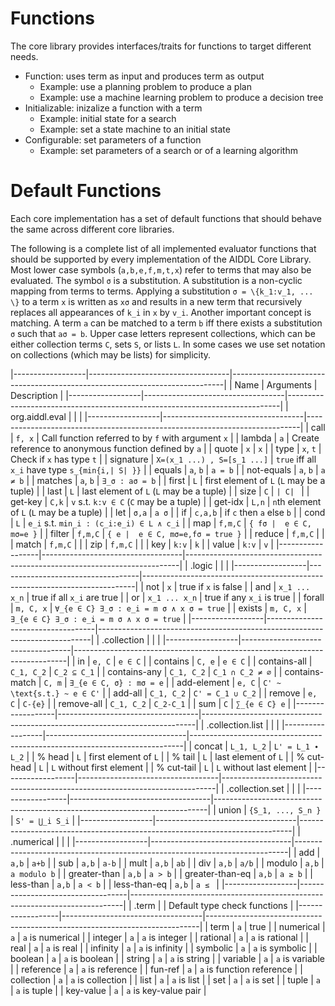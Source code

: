 # Functions

The core library provides interfaces/traits for functions to target different
needs.

- Function: uses term as input and produces term as output
    - Example: use a planning problem to produce a plan
    - Example: use a machine learning problem to produce a decision tree
- Initializable: inizalize a function with a term
    - Example: initial state for a search
    - Example: set a state machine to an initial state
- Configurable: set parameters of a function
    - Example: set parameters of a search or of a learning algorithm

# Default Functions

Each core implementation has a set of default functions that should behave the
same across different core libraries.

The following is a complete list of all implemented evaluator functions that
should be supported by every implementation of the AIDDL Core Library.  Most
lower case symbols (`a,b,e,f,m,t,x`) refer to terms that may also be evaluated.
The symbol `σ` is a substitution. A substitution is a non-cyclic mapping
from terms to terms. Applying a substitution `σ = \{k_1:v_1, ... \}` to
a term `x` is written as `xσ` and results in a new term that recursively
replaces all appearances of `k_i` in `x` by `v_i`.  Another important concept is
matching. A term `a` can be matched to a term `b` iff there exists a
substitution `σ` such that `aσ = b`.  Upper case letters represent
collections, which can be either collection terms `C`, sets `S`, or lists
`L`. In some cases we use set notation on collections (which may be lists) for
simplicity.


|------------------|-----------------------------------|----------------------------------------------------------------------------|
| Name             | Arguments                         | Description                                                                |
|------------------|-----------------------------------|----------------------------------------------------------------------------|
| org.aiddl.eval   |                                   |                                                                            |
|------------------|-----------------------------------|----------------------------------------------------------------------------|
| call             | `f, x`                            | Call function referred to by `f` with argument `x`                         |
| lambda           | `a`                               | Create reference to anonymous function defined by `a`                      |
| quote            | `x`                               | `x`                                                                        |
| type             | `x`, `t`                          | Check if `x` has type `t`                                                  |
| signature        | `X=(x_1 ...) , S=[s_1 ...]` | `true` iff all `x_i` have type `s_{min{i,| S| }}`        |
| equals           | `a`, `b`                          | `a = b`                                                                    |
| not-equals       | `a`, `b`                          | `a ≠ b`                                                                 |
| matches          | `a`, `b`                          | `∃_σ : aσ = b`                                             |
| first            | `L`                               | first element of `L` (`L` may be a tuple)                                  |
| last             | `L`                               | last element of `L` (`L` may be a tuple)                                   |
| size             | `C`                               | `| C| `                                                            |
| get-key          | `C,k`                             | `v` s.t. `k:v ∈ C` (`C` may be a tuple)                                  |
| get-idx          | `L,n`                             | `n`th element of `L` (`L` may be a tuple)                                  |
| let              | `σ,a`                        | `a σ`                                                                 |
| if               | `c,a,b`                           | if `c` then `a` else `b`                                                   |
| cond             | `L`                               | `e_i` s.t. `min_i : (c_i:e_i) ∈ L ∧ c_i`                           |
| map              | `f,m,C`                           | `{ fσ |  e ∈ C, mσ=e }`                                  |
| filter           | `f,m,C`                           | `{ e |  e ∈ C, mσ=e,fσ = true }`                         |
| reduce           | `f,m,C`                           |                                                                            |
| match            | `f,m,C`                           |                                                                            |
| zip              | `f,m,C`                           |                                                                            |
| key              | `k:v`                             | `k`                                                                        |
| value            | `k:v`                             | `v`                                                                        |
|------------------|-----------------------------------|----------------------------------------------------------------------------|
| .logic           |                                   |                                                                            |
|------------------|-----------------------------------|----------------------------------------------------------------------------|
| not              | `x`                               | true if `x` is false                                                       |
| and              | `x_1 ... x_n`                  | true if all `x_i` are true                                                 |
| or               | `x_1 ... x_n`                  | true if any `x_i` is true                                                  |
| forall           | `m, C, x`                         | `∀_{e ∈ C} ∃_σ : e_i = m σ ∧ x σ = true` |
| exists           | `m, C, x`                         | `∃_{e ∈ C} ∃_σ : e_i = m σ ∧ x σ = true` |
|------------------|-----------------------------------|----------------------------------------------------------------------------|
| .collection      |                                   |                                                                            |
|------------------|-----------------------------------|----------------------------------------------------------------------------|
| in               | `e, C`                            | `e ∈ C`                                                                  |
| contains         | `C, e`                            | `e ∈ C`                                                                  |
| contains-all     | `C_1, C_2`                        | `C_2 ⊆ C_1`                                                        |
| contains-any     | `C_1, C_2`                        | `C_1 ∩ C_2 ≠ ∅`                                            |
| contains-match   | `C, m`                            | `∃_{e ∈ C, σ} : mσ = e`                                  |
| add-element      | `e, C`                            | `C' ~ \text{s.t.} ~ e ∈ C'`                                              |
| add-all          | `C_1, C_2`                        | `C' = C_1 ∪ C_2`                                                        |
| remove           | `e, C`                            | `C-{e}`                                                                  |
| remove-all       | `C_1, C_2`                        | `C_2-C_1`                                                                  |
| sum              | `C`                               | `∑_{e ∈ C} e`                                                         |
|------------------|-----------------------------------|----------------------------------------------------------------------------|
| .collection.list |                                   |                                                                            |
|------------------|-----------------------------------|----------------------------------------------------------------------------|
| concat           | `L_1, L_2`                        | `L' = L_1 ∙ L_2`                                                        |
| % head           | `L`                               | first element of `L`                                                       |
| % tail           | `L`                               | last element of `L`                                                        |
| % cut-head       | `L`                               | `L` without first element                                                  |
| % cut-tail       | `L`                               | `L` without last element                                                   |
|------------------|-----------------------------------|----------------------------------------------------------------------------|
| .collection.set  |                                   |                                                                            |
|------------------|-----------------------------------|----------------------------------------------------------------------------|
| union            | `{S_1, ..., S_n }`           | `S' = ⋃_i S_i`                                                       |
|------------------|-----------------------------------|----------------------------------------------------------------------------|
| .numerical       |                                   |                                                                            |
|------------------|-----------------------------------|----------------------------------------------------------------------------|
| add              | `a,b`                             | `a+b`                                                                      |
| sub              | `a,b`                             | `a-b`                                                                      |
| mult             | `a,b`                             | `ab`                                                                       |
| div              | `a,b`                             | `a/b`                                                                      |
| modulo           | `a,b`                             | `a modulo b`                                                                 |
| greater-than     | `a,b`                             | `a > b`                                                                    |
| greater-than-eq  | `a,b`                             | `a ≥ b`                                                                 |
| less-than        | `a,b`                             | `a < b`                                                                    |
| less-than-eq     | `a,b`                             | `a ≤ `                                                                 |
|------------------|-----------------------------------|----------------------------------------------------------------------------|
| .term            |                                   | Default type check functions         |
|------------------|-----------------------------------|----------------------------------------------------------------------------|
| term             | `a`                               | true                                                                       |
| numerical        | `a`                               | `a` is numerical                                                           |
| integer          | `a`                               | `a` is integer                                                             |
| rational         | `a`                               | `a` is rational                                                            |
| real             | `a`                               | `a` is real                                                                |
| infinity         | `a`                               | `a` is infinity                                                            |
| symbolic         | `a`                               | `a` is symbolic                                                            |
| boolean          | `a`                               | `a` is boolean                                                             |
| string           | `a`                               | `a` is string                                                              |
| variable         | `a`                               | `a` is variable                                                            |
| reference        | `a`                               | `a` is reference                                                           |
| fun-ref          | `a`                               | `a` is function reference                                                  |
| collection       | `a`                               | `a` is collection                                                          |
| list             | `a`                               | `a` is list                                                                |
| set              | `a`                               | `a` is set                                                                 |
| tuple            | `a`                               | `a` is tuple                                                               |
| key-value        | `a`                               | `a` is key-value pair                                                      |
